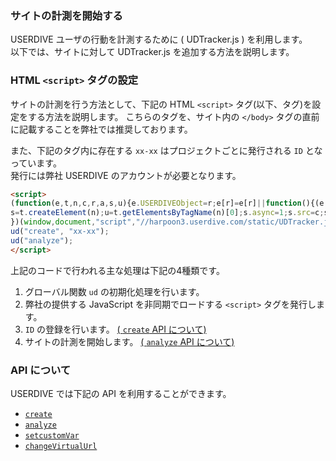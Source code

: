 ### サイトの計測を開始する

USERDIVE ユーザの行動を計測するために ( UDTracker.js ) を利用します。  
以下では、サイトに対して UDTracker.js を追加する方法を説明します。

### HTML `<script>` タグの設定

サイトの計測を行う方法として、下記の HTML `<script>` タグ(以下、タグ)を設定をする方法を説明します。
こちらのタグを、サイト内の `</body>` タグの直前に記載することを弊社では推奨しております。

また、下記のタグ内に存在する `xx-xx` はプロジェクトごとに発行される `ID` となっています。  
発行には弊社 USERDIVE のアカウントが必要となります。

```html
<script>
(function(e,t,n,c,r,a,s,u){e.USERDIVEObject=r;e[r]=e[r]||function(){(e[r].queue=e[r].queue||[]).push(arguments)};
s=t.createElement(n);u=t.getElementsByTagName(n)[0];s.async=1;s.src=c;s.charset=a;u.parentNode.insertBefore(s,u)
})(window,document,"script","//harpoon3.userdive.com/static/UDTracker.js?"+(new Date).getTime(),"ud","UTF-8");
ud("create", "xx-xx");
ud("analyze");
</script>
```

上記のコードで行われる主な処理は下記の4種類です。

1. グローバル関数 `ud` の初期化処理を行います。
1. 弊社の提供する JavaScript を非同期でロードする `<script>` タグを発行します。
1. `ID` の登録を行います。 [( `create` API について)](./api/create.html)
1. サイトの計測を開始します。 [( `analyze` API について)](./api/analyze.html)

### API について

USERDIVE では下記の API を利用することができます。

- [`create`](./api/create.html)
- [`analyze`](./api/analyze.html)
- [`setcustomVar`](./api/setcustomvar.html)
- [`changeVirtualUrl`](./api/changevirtualurl.html)
